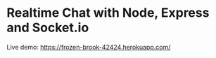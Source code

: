 # Realtime Chat with Node, Express and Socket.io

Live demo: https://frozen-brook-42424.herokuapp.com/
